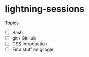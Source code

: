lightning-sessions
==================

Topics

- [ ] Bash
- [ ] git / GitHub
- [ ] CSS Introduction
- [ ] Find stuff on google

